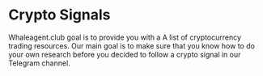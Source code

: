 # Crypto Signals

Whaleagent.club goal is to provide you with a A list of cryptocurrency trading resources. Our main goal is to make sure that you know how to do your own research before you decided to follow a crypto signal in our Telegram channel. 
